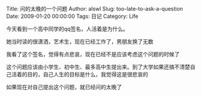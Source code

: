 Title: 问的太晚的一个问题
Author: alswl
Slug: too-late-to-ask-a-question
Date: 2009-01-20 00:00:00
Tags: 日记
Category: Life

今天看到一个高中同学的qq签名，人活着是为什么。

她当时读的很潇洒，艺术生，现在已经工作了，男朋友换了无数

我看了这个签名，觉得有点悲哀，现在已经不是应该考虑这个问题的时候了

这个问题应该由小学生、初中生、最多高中生提出来。到了大学如果还搞不清楚自己活着的目的，自己人生的目标是什么，我觉得这是很悲哀的

如果现在对自己提出这个问题，就已经问的太晚了

